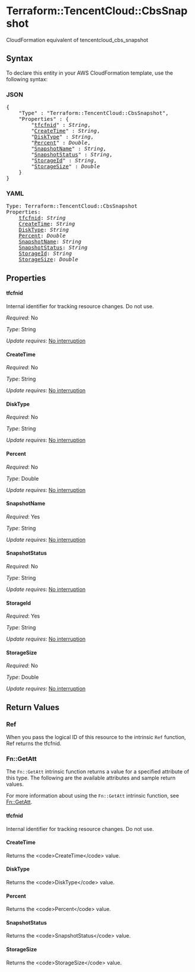 # Terraform::TencentCloud::CbsSnapshot

CloudFormation equivalent of tencentcloud_cbs_snapshot

## Syntax

To declare this entity in your AWS CloudFormation template, use the following syntax:

### JSON

<pre>
{
    "Type" : "Terraform::TencentCloud::CbsSnapshot",
    "Properties" : {
        "<a href="#tfcfnid" title="tfcfnid">tfcfnid</a>" : <i>String</i>,
        "<a href="#createtime" title="CreateTime">CreateTime</a>" : <i>String</i>,
        "<a href="#disktype" title="DiskType">DiskType</a>" : <i>String</i>,
        "<a href="#percent" title="Percent">Percent</a>" : <i>Double</i>,
        "<a href="#snapshotname" title="SnapshotName">SnapshotName</a>" : <i>String</i>,
        "<a href="#snapshotstatus" title="SnapshotStatus">SnapshotStatus</a>" : <i>String</i>,
        "<a href="#storageid" title="StorageId">StorageId</a>" : <i>String</i>,
        "<a href="#storagesize" title="StorageSize">StorageSize</a>" : <i>Double</i>
    }
}
</pre>

### YAML

<pre>
Type: Terraform::TencentCloud::CbsSnapshot
Properties:
    <a href="#tfcfnid" title="tfcfnid">tfcfnid</a>: <i>String</i>
    <a href="#createtime" title="CreateTime">CreateTime</a>: <i>String</i>
    <a href="#disktype" title="DiskType">DiskType</a>: <i>String</i>
    <a href="#percent" title="Percent">Percent</a>: <i>Double</i>
    <a href="#snapshotname" title="SnapshotName">SnapshotName</a>: <i>String</i>
    <a href="#snapshotstatus" title="SnapshotStatus">SnapshotStatus</a>: <i>String</i>
    <a href="#storageid" title="StorageId">StorageId</a>: <i>String</i>
    <a href="#storagesize" title="StorageSize">StorageSize</a>: <i>Double</i>
</pre>

## Properties

#### tfcfnid

Internal identifier for tracking resource changes. Do not use.

_Required_: No

_Type_: String

_Update requires_: [No interruption](https://docs.aws.amazon.com/AWSCloudFormation/latest/UserGuide/using-cfn-updating-stacks-update-behaviors.html#update-no-interrupt)

#### CreateTime

_Required_: No

_Type_: String

_Update requires_: [No interruption](https://docs.aws.amazon.com/AWSCloudFormation/latest/UserGuide/using-cfn-updating-stacks-update-behaviors.html#update-no-interrupt)

#### DiskType

_Required_: No

_Type_: String

_Update requires_: [No interruption](https://docs.aws.amazon.com/AWSCloudFormation/latest/UserGuide/using-cfn-updating-stacks-update-behaviors.html#update-no-interrupt)

#### Percent

_Required_: No

_Type_: Double

_Update requires_: [No interruption](https://docs.aws.amazon.com/AWSCloudFormation/latest/UserGuide/using-cfn-updating-stacks-update-behaviors.html#update-no-interrupt)

#### SnapshotName

_Required_: Yes

_Type_: String

_Update requires_: [No interruption](https://docs.aws.amazon.com/AWSCloudFormation/latest/UserGuide/using-cfn-updating-stacks-update-behaviors.html#update-no-interrupt)

#### SnapshotStatus

_Required_: No

_Type_: String

_Update requires_: [No interruption](https://docs.aws.amazon.com/AWSCloudFormation/latest/UserGuide/using-cfn-updating-stacks-update-behaviors.html#update-no-interrupt)

#### StorageId

_Required_: Yes

_Type_: String

_Update requires_: [No interruption](https://docs.aws.amazon.com/AWSCloudFormation/latest/UserGuide/using-cfn-updating-stacks-update-behaviors.html#update-no-interrupt)

#### StorageSize

_Required_: No

_Type_: Double

_Update requires_: [No interruption](https://docs.aws.amazon.com/AWSCloudFormation/latest/UserGuide/using-cfn-updating-stacks-update-behaviors.html#update-no-interrupt)

## Return Values

### Ref

When you pass the logical ID of this resource to the intrinsic `Ref` function, Ref returns the tfcfnid.

### Fn::GetAtt

The `Fn::GetAtt` intrinsic function returns a value for a specified attribute of this type. The following are the available attributes and sample return values.

For more information about using the `Fn::GetAtt` intrinsic function, see [Fn::GetAtt](https://docs.aws.amazon.com/AWSCloudFormation/latest/UserGuide/intrinsic-function-reference-getatt.html).

#### tfcfnid

Internal identifier for tracking resource changes. Do not use.

#### CreateTime

Returns the &lt;code&gt;CreateTime&lt;/code&gt; value.

#### DiskType

Returns the &lt;code&gt;DiskType&lt;/code&gt; value.

#### Percent

Returns the &lt;code&gt;Percent&lt;/code&gt; value.

#### SnapshotStatus

Returns the &lt;code&gt;SnapshotStatus&lt;/code&gt; value.

#### StorageSize

Returns the &lt;code&gt;StorageSize&lt;/code&gt; value.

